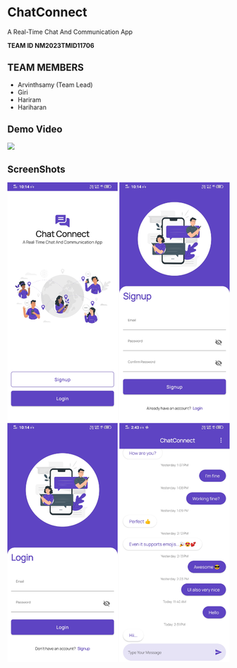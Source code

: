 # ChatConnect
A Real-Time Chat And Communication App


**TEAM ID NM2023TMID11706**

## TEAM MEMBERS
- Arvinthsamy (Team Lead)
- Giri
- Hariram
- Hariharan
  
 






<!-- <a href="https://drive.google.com/file/d/1djh24IByAQ2Cf2Pugnktq0W6tiAemefZ/view?usp=share_link">⬇️ Download APK 👈</a> -->

## Demo Video

[![](https://markdown-videos.deta.dev/youtube/aAKc_vb9YuI)](https://youtu.be/aAKc_vb9YuI)

<!-- <a href="https://drive.google.com/file/d/16KP3Cn-4_1VsnKmlmegA9Ada1DQnGngx/view?usp=share_link">⬇️ Download Video 👈</a> -->



<!-- <div align="left">
      <a href="https://www.youtube.com/watch?v=aAKc_vb9YuI">
         <img src="https://img.youtube.com/vi/aAKc_vb9YuI/0.jpg" style="width:60%;">
      </a>
</div> -->



## ScreenShots

<img alt="Authentication option screen" width="250px" src="https://github.com/karthikeyan9952/chatconnect/blob/master/screenshots/OnboardingScreen.jpg" />        <img alt="Signup screen" width="250px" src="https://github.com/karthikeyan9952/chatconnect/blob/master/screenshots/SignupScreen.jpg" />     <img alt="Login screen" width="250px" src="https://github.com/karthikeyan9952/chatconnect/blob/master/screenshots/LoginScreen.jpg" />     <img alt="Chat screen" width="250px" src="https://github.com/karthikeyan9952/chatconnect/blob/master/screenshots/ChatScreen.jpg" />    
